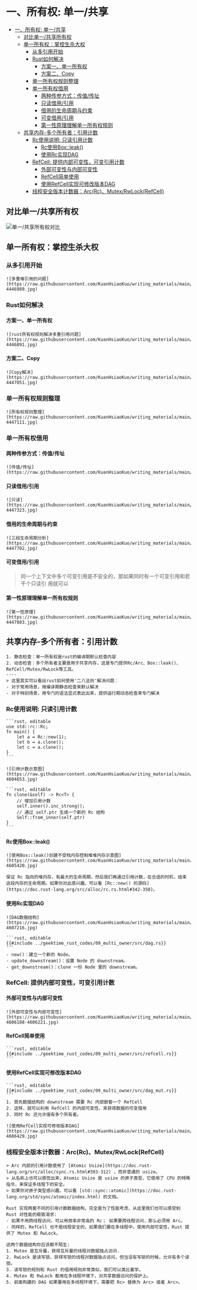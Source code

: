 # 一、所有权: 单一/共享

<!--ts-->
* [一、所有权: 单一/共享](#一所有权-单一共享)
   * [对比单一/共享所有权](#对比单一共享所有权)
   * [单一所有权：掌控生杀大权](#单一所有权掌控生杀大权)
      * [从多引用开始](#从多引用开始)
      * [Rust如何解决](#rust如何解决)
         * [方案一、单一所有权](#方案一单一所有权)
         * [方案二、Copy](#方案二copy)
      * [单一所有权规则整理](#单一所有权规则整理)
      * [单一所有权借用](#单一所有权借用)
         * [两种传参方式：传值/传址](#两种传参方式传值传址)
         * [只读借用/引用](#只读借用引用)
         * [借用的生命周期与约束](#借用的生命周期与约束)
         * [可变借用/引用](#可变借用引用)
         * [第一性原理理解单一所有权规则](#第一性原理理解单一所有权规则)
   * [共享内存-多个所有者：引用计数](#共享内存-多个所有者引用计数)
      * [Rc使用说明: 只读引用计数](#rc使用说明-只读引用计数)
         * [Rc使用Box::leak()](#rc使用boxleak)
         * [使用Rc实现DAG](#使用rc实现dag)
      * [RefCell: 提供内部可变性，可变引用计数](#refcell-提供内部可变性可变引用计数)
         * [外部可变性与内部可变性](#外部可变性与内部可变性)
         * [RefCell简单使用](#refcell简单使用)
         * [使用RefCell实现可修改版本DAG](#使用refcell实现可修改版本dag)
      * [线程安全版本计数器：Arc(Rc)、Mutex/RwLock(RefCell)](#线程安全版本计数器arcrcmutexrwlockrefcell)

<!-- Created by https://github.com/ekalinin/github-markdown-toc -->
<!-- Added by: runner, at: Sun Oct  9 06:00:27 UTC 2022 -->

<!--te-->

## 对比单一/共享所有权

![单一/共享所有权对比](https://raw.githubusercontent.com/KuanHsiaoKuo/writing_materials/main/imgs/09%EF%BD%9C%E6%89%80%E6%9C%89%E6%9D%83%EF%BC%9A%E4%B8%80%E4%B8%AA%E5%80%BC%E5%8F%AF%E4%BB%A5%E6%9C%89%E5%A4%9A%E4%B8%AA%E6%89%80%E6%9C%89%E8%80%85%E4%B9%88%EF%BC%9F-4606985.jpg)

## 单一所有权：掌控生杀大权

### 从多引用开始

~~~admonish info title='多重堆引用问题' collapsible=true
![多重堆引用的问题](https://raw.githubusercontent.com/KuanHsiaoKuo/writing_materials/main/imgs/07%EF%BD%9C%E6%89%80%E6%9C%89%E6%9D%83%EF%BC%9A%E5%80%BC%E7%9A%84%E7%94%9F%E6%9D%80%E5%A4%A7%E6%9D%83%E5%88%B0%E5%BA%95%E5%9C%A8%E8%B0%81%E6%89%8B%E4%B8%8A%EF%BC%9F-4446989.jpg)
~~~

### Rust如何解决

#### 方案一、单一所有权

~~~admonish info title='单一所有权解决多重引用问题' collapsible=true
![rust所有权规则解决多重引用问题](https://raw.githubusercontent.com/KuanHsiaoKuo/writing_materials/main/imgs/07%EF%BD%9C%E6%89%80%E6%9C%89%E6%9D%83%EF%BC%9A%E5%80%BC%E7%9A%84%E7%94%9F%E6%9D%80%E5%A4%A7%E6%9D%83%E5%88%B0%E5%BA%95%E5%9C%A8%E8%B0%81%E6%89%8B%E4%B8%8A%EF%BC%9F-4446891.jpg)
~~~

#### 方案二、Copy

~~~admonish info title='使用Copy解决多重引用问题' collapsible=true
![Copy解决](https://raw.githubusercontent.com/KuanHsiaoKuo/writing_materials/main/imgs/07%EF%BD%9C%E6%89%80%E6%9C%89%E6%9D%83%EF%BC%9A%E5%80%BC%E7%9A%84%E7%94%9F%E6%9D%80%E5%A4%A7%E6%9D%83%E5%88%B0%E5%BA%95%E5%9C%A8%E8%B0%81%E6%89%8B%E4%B8%8A%EF%BC%9F-4447051.jpg)
~~~

### 单一所有权规则整理

~~~admonish info title='单一所有权规则整理' collapsible=true
![所有权规则整理](https://raw.githubusercontent.com/KuanHsiaoKuo/writing_materials/main/imgs/07%EF%BD%9C%E6%89%80%E6%9C%89%E6%9D%83%EF%BC%9A%E5%80%BC%E7%9A%84%E7%94%9F%E6%9D%80%E5%A4%A7%E6%9D%83%E5%88%B0%E5%BA%95%E5%9C%A8%E8%B0%81%E6%89%8B%E4%B8%8A%EF%BC%9F-4447111.jpg)
~~~

### 单一所有权借用

#### 两种传参方式：传值/传址

~~~admonish info title='传值 or 传址' collapsible=true
![传值/传址](https://raw.githubusercontent.com/KuanHsiaoKuo/writing_materials/main/imgs/08%EF%BD%9C%E6%89%80%E6%9C%89%E6%9D%83%EF%BC%9A%E5%80%BC%E7%9A%84%E5%80%9F%E7%94%A8%E6%98%AF%E5%A6%82%E4%BD%95%E5%B7%A5%E4%BD%9C%E7%9A%84%EF%BC%9F.jpg)
~~~

#### 只读借用/引用

~~~admonish info title='只读借用/引用' collapsible=true
![只读](https://raw.githubusercontent.com/KuanHsiaoKuo/writing_materials/main/imgs/08%EF%BD%9C%E6%89%80%E6%9C%89%E6%9D%83%EF%BC%9A%E5%80%BC%E7%9A%84%E5%80%9F%E7%94%A8%E6%98%AF%E5%A6%82%E4%BD%95%E5%B7%A5%E4%BD%9C%E7%9A%84%EF%BC%9F-4447323.jpg)
~~~

#### 借用的生命周期与约束

~~~admonish info title='三段生命周期分析' collapsible=true
![三段生命周期分析](https://raw.githubusercontent.com/KuanHsiaoKuo/writing_materials/main/imgs/08%EF%BD%9C%E6%89%80%E6%9C%89%E6%9D%83%EF%BC%9A%E5%80%BC%E7%9A%84%E5%80%9F%E7%94%A8%E6%98%AF%E5%A6%82%E4%BD%95%E5%B7%A5%E4%BD%9C%E7%9A%84%EF%BC%9F-4447702.jpg)
~~~

#### 可变借用/引用

> 同一个上下文中多个可变引用是不安全的，那如果同时有一个可变引用和若干个只读引 用就可以

#### 第一性原理理解单一所有权规则

~~~admonish info title='第一性原理理解所有权模型：单一所有权/共享所有权' collapsible=true
![第一性原理](https://raw.githubusercontent.com/KuanHsiaoKuo/writing_materials/main/imgs/08%EF%BD%9C%E6%89%80%E6%9C%89%E6%9D%83%EF%BC%9A%E5%80%BC%E7%9A%84%E5%80%9F%E7%94%A8%E6%98%AF%E5%A6%82%E4%BD%95%E5%B7%A5%E4%BD%9C%E7%9A%84%EF%BC%9F-4447883.jpg)
~~~

## 共享内存-多个所有者：引用计数

~~~admonish info title='单一所有权与多个所有者是否有冲突？' collapsible=true
1. 静态检查：单一所有权是rust的编译期默认检查内容
2. 动态检查：多个所有者主要是用于共享内存，这是专门提供Rc/Arc、Box::leak()、RefCell/Mutex/RwLock等工具。
----
> 这里其实可以看出rust如何使用'二八法则'解决问题：
- 对于常用场景，用编译期静态检查来默认解决
- 对于特别场景，用专门的语法显式表达出来，提供运行期动态检查来专门解决
~~~

### Rc使用说明: 只读引用计数

~~~admonish info title='对一个 Rc 结构进行 clone()，不会将其内部的数据复制，只会增加引用计数' collapsible=true
```rust, editable
use std::rc::Rc;
fn main() {
    let a = Rc::new(1);
    let b = a.clone();
    let c = a.clone();
}
```
~~~

~~~admonish info title='上方代码Rc引用计数示意图：共享堆内存' collapsible=true
![引用计数示意图](https://raw.githubusercontent.com/KuanHsiaoKuo/writing_materials/main/imgs/09%EF%BD%9C%E6%89%80%E6%9C%89%E6%9D%83%EF%BC%9A%E4%B8%80%E4%B8%AA%E5%80%BC%E5%8F%AF%E4%BB%A5%E6%9C%89%E5%A4%9A%E4%B8%AA%E6%89%80%E6%9C%89%E8%80%85%E4%B9%88%EF%BC%9F-4604653.jpg)
~~~

~~~admonish info title='clone源码' collapsible=true
```rust, editable
fn clone(&self) -> Rc<T> {
    // 增加引用计数
    self.inner().inc_strong();
    // 通过 self.ptr 生成一个新的 Rc 结构
    Self::from_inner(self.ptr)
}
```
~~~

#### Rc使用Box::leak()

~~~admonish info title='使用Box::leak()创建不受栈内存控制堆堆内存示意图' collapsible=true
![使用Box::leak()创建不受栈内存控制堆堆内存示意图](https://raw.githubusercontent.com/KuanHsiaoKuo/writing_materials/main/imgs/09%EF%BD%9C%E6%89%80%E6%9C%89%E6%9D%83%EF%BC%9A%E4%B8%80%E4%B8%AA%E5%80%BC%E5%8F%AF%E4%BB%A5%E6%9C%89%E5%A4%9A%E4%B8%AA%E6%89%80%E6%9C%89%E8%80%85%E4%B9%88%EF%BC%9F-4605420.jpg)
~~~

~~~admonish info title='有了 Box::leak()，我们就可以跳出 Rust 编译器的静态检查' collapsible=true
保证 Rc 指向的堆内存，有最大的生命周期，然后我们再通过引用计数，在合适的时机，结束这段内存的生命周期。如果你对此感兴趣，可以看 [Rc::new() 的源码](https://doc.rust-lang.org/src/alloc/rc.rs.html#342-350)。
~~~

#### 使用Rc实现DAG

~~~admonish info title='DAG数据结构示意图' collapsible=true
![DAG数据结构](https://raw.githubusercontent.com/KuanHsiaoKuo/writing_materials/main/imgs/09%EF%BD%9C%E6%89%80%E6%9C%89%E6%9D%83%EF%BC%9A%E4%B8%80%E4%B8%AA%E5%80%BC%E5%8F%AF%E4%BB%A5%E6%9C%89%E5%A4%9A%E4%B8%AA%E6%89%80%E6%9C%89%E8%80%85%E4%B9%88%EF%BC%9F-4607216.jpg)
~~~

~~~admonish info title='不可修改版本' collapsible=true
```rust, editable
{{#include ../geektime_rust_codes/09_multi_owner/src/dag.rs}}
```
- new()：建立一个新的 Node。
- update_downstream()：设置 Node 的 downstream。
- get_downstream()：clone 一份 Node 里的 downstream。
~~~

### RefCell: 提供内部可变性，可变引用计数

#### 外部可变性与内部可变性

~~~admonish info title='外部可变性与内部可变性对比图' collapsible=true
![外部可变性与内部可变性](https://raw.githubusercontent.com/KuanHsiaoKuo/writing_materials/main/imgs/09%EF%BD%9C%E6%89%80%E6%9C%89%E6%9D%83%EF%BC%9A%E4%B8%80%E4%B8%AA%E5%80%BC%E5%8F%AF%E4%BB%A5%E6%9C%89%E5%A4%9A%E4%B8%AA%E6%89%80%E6%9C%89%E8%80%85%E4%B9%88%EF%BC%9F-4606188-4606221.jpg)
~~~

#### RefCell简单使用

~~~admonish info title='获得 RefCell 内部数据的可变借用' collapsible=true
```rust, editable
{{#include ../geektime_rust_codes/09_multi_owner/src/refcell.rs}}
```
~~~

#### 使用RefCell实现可修改版本DAG

~~~admonish info title='不可修改版本' collapsible=true
```rust, editable
{{#include ../geektime_rust_codes/09_multi_owner/src/dag_mut.rs}}
```
1. 首先数据结构的 downstream 需要 Rc 内部嵌套一个 RefCell
2. 这样，就可以利用 RefCell 的内部可变性，来获得数据的可变借用
3. 同时 Rc 还允许值有多个所有者。
~~~

~~~admonish info title='RefCell内部可变性示意图' collapsible=true
![使用RefCell实现可修改版本DAG](https://raw.githubusercontent.com/KuanHsiaoKuo/writing_materials/main/imgs/09%EF%BD%9C%E6%89%80%E6%9C%89%E6%9D%83%EF%BC%9A%E4%B8%80%E4%B8%AA%E5%80%BC%E5%8F%AF%E4%BB%A5%E6%9C%89%E5%A4%9A%E4%B8%AA%E6%89%80%E6%9C%89%E8%80%85%E4%B9%88%EF%BC%9F-4606429.jpg)
~~~

### 线程安全版本计数器：Arc(Rc)、Mutex/RwLock(RefCell)

~~~admonish info title='Rust实现两套不同的引用计数数据结构' collapsible=true
> Arc 内部的引用计数使用了 [Atomic Usize](https://doc.rust-lang.org/src/alloc/sync.rs.html#303-312) ，而非普通的 usize。
> 从名称上也可以感觉出来，Atomic Usize 是 usize 的原子类型，它使用了 CPU 的特殊指令，来保证多线程下的安全。
> 如果你对原子类型感兴趣，可以看 [std::sync::atomic](https://doc.rust-lang.org/std/sync/atomic/index.html) 的文档。

Rust 实现两套不同的引用计数数据结构，完全是为了性能考虑，从这里我们也可以感受到 Rust 对性能的极致渴求:
- 如果不用跨线程访问，可以用效率非常高的 Rc； 如果要跨线程访问，那么必须用 Arc。
- 同样的，RefCell 也不是线程安全的，如果我们要在多线程中，使用内部可变性，Rust 提供了 Mutex 和 RwLock。
~~~

~~~admonish info title='Mutex/RwLock其实是并发的两个方案' collapsible=true
这两个数据结构你应该都不陌生:
1. Mutex 是互斥量，获得互斥量的线程对数据独占访问.
2. RwLock 是读写锁，获得写锁的线程对数据独占访问，但当没有写锁的时候，允许有多个读锁。 
3. 读写锁的规则和 Rust 的借用规则非常类似，我们可以类比着学。
4. Mutex 和 RwLock 都用在多线程环境下，对共享数据访问的保护上。
5. 前面构建的 DAG 如果要用在多线程环境下，需要把 Rc> 替换为 Arc> 或者 Arc>。
~~~
